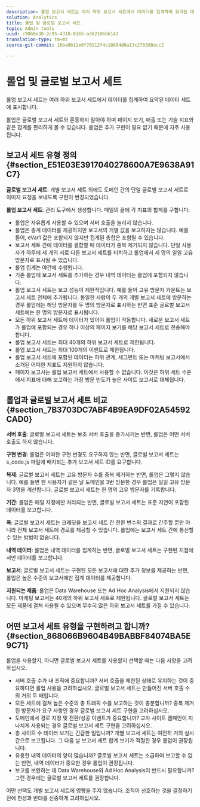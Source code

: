 ```yaml
---
description: 롤업 보고서 세트는 여러 하위 보고서 세트에서 데이터를 집계하여 요약된 데이터 세트에 표시합니다.
solution: Analytics
title: 롤업 및 글로벌 보고서 세트
topic: Admin tools
uuid: c90b8e38-2c95-4318-8165-a362106b6142
translation-type: tm+mt
source-git-commit: 16ba0b12e0f70112f4c10804d0a13c278388ecc2

---
```



# 롤업 및 글로벌 보고서 세트

롤업 보고서 세트는 여러 하위 보고서 세트에서 데이터를 집계하여 요약된 데이터 세트에 표시합니다.

롤업은 글로벌 보고서 세트와 혼동하지 말아야 하며 페이지 보기, 매출 또는 기술 지표와 같은 합계를 편리하게 볼 수 있습니다. 롤업은 추가 구현이 필요 없기 때문에 자주 사용됩니다.

## 보고서 세트 유형 정의 {#section_E51E03E3917040278600A7E9638A91C7}

**글로벌 보고서 세트**: 개별 보고서 세트 외에도 도메인 간의 단일 글로벌 보고서 세트로 이미지 요청을 보내도록 구현이 변경되었습니다.

**롤업 보고서 세트**: 관리 도구에서 생성합니다. 매일의 끝에 각 지표의 합계를 구합니다.

* 롤업은 자유롭게 사용할 수 있으며 서버 호출을 늘리지 않습니다.
* 롤업은 총계 데이터를 제공하지만 보고서의 개별 값을 보고하지는 않습니다. 예를 들어, eVar1 값은 포함되지 않지만 집계된 총합은 포함될 수 있습니다.
* 보고서 세트 간에 데이터를 결합할 때 데이터가 중복 제거되지 않습니다. 단일 사용자가 하루에 세 개의 서로 다른 보고서 세트를 터치하고 롤업에서 세 명의 일일 고유 방문자로 표시될 수 있습니다.
* 롤업 집계는 야간에 수행됩니다.
* 기존 롤업에 보고서 세트를 추가하는 경우 내역 데이터는 롤업에 포함되지 않습니다.
* 롤업 보고서 세트는 보고 성능이 제한적입니다. 예를 들어 고유 방문자 카운트는 보고서 세트 전체에 추가됩니다. 동일한 사람이 두 개의 개별 보고서 세트에 방문하는 경우 롤업에는 해당 방문자를 두 명의 방문자로 표시하는 반면 표준 글로벌 보고서 세트에는 한 명의 방문자로 표시됩니다.
* 모든 하위 보고서 세트에 데이터가 있어야 롤업이 작동합니다. 새로운 보고서 세트가 롤업에 포함되는 경우 하나 이상의 페이지 보기를 해당 보고서 세트로 전송해야 합니다.
* 롤업 보고서 세트는 최대 40개의 하위 보고서 세트로 제한됩니다.
* 롤업 보고서 세트는 최대 100개의 이벤트로 제한됩니다.
* 롤업 보고서 세트에 포함된 데이터는 하위 관계, 세그먼트 또는 마케팅 보고서에서 소개된 어떠한 지표도 지원하지 않습니다.
* 페이지 보고서는 롤업 보고서 세트에서 사용할 수 없습니다. 이것은 하위 세트 수준에서 지표에 대해 보고하는 가장 방문 빈도가 높은 사이트 보고서로 대체됩니다.

## 롤업과 글로벌 보고서 세트 비교 {#section_7B3703DC7ABF4B9EA9DF02A54592CAD0}

**서버 호출**: 글로벌 보고서 세트는 보조 서버 호출을 증가시키는 반면, 롤업은 어떤 서버 호출도 하지 않습니다. 

**구현 변경**: 롤업은 어떠한 구현 변경도 요구하지 않는 반면, 글로벌 보고서 세트는 s_code.js 파일에 배치되는 추가 보고서 세트 ID를 요구합니다.

**복제**: 글로벌 보고서 세트는 고유 방문자 수를 중복 제거하는 반면, 롤업은 그렇지 않습니다. 예를 들면 한 사용자가 같은 날 도메인을 3번 방문한 경우 롤업은 일일 고유 방문자 3명을 계산합니다. 글로벌 보고서 세트는 한 명의 고유 방문자를 기록합니다.

**기간**: 롤업은 매일 자정에만 처리되는 반면, 글로벌 보고서 세트는 표준 지연이 포함된 데이터를 보고합니다.

**폭**: 글로벌 보고서 세트는 크레딧을 보고서 세트 간 전환 변수의 결과로 간주할 뿐만 아니라 전체 보고서 세트에 경로를 제공할 수 있습니다. 롤업에는 보고서 세트 간에 통신할 수 있는 방법이 없습니다.

**내역 데이터**: 롤업은 내역 데이터를 집계하는 반면, 글로벌 보고서 세트는 구현된 지점에서만 데이터를 보고합니다.

**보고서**: 글로벌 보고서 세트는 구현된 모든 보고서에 대한 추가 정보를 제공하는 반면, 롤업은 높은 수준의 보고서에만 집계 데이터를 제공합니다.

**지원되는 제품**: 롤업은 Data Warehouse 또는 Ad Hoc Analysis에서 지원되지 않습니다. 마케팅 보고서는 40개의 하위 보고서 세트로 제한됩니다. 글로벌 보고서 세트는 모든 제품에 걸쳐 사용될 수 있으며 무수히 많은 하위 보고서 세트를 가질 수 있습니다.

## 어떤 보고서 세트 유형을 구현하려고 합니까? {#section_868066B9604B49BABBF84074BA5E9C71}

롤업을 사용할지, 아니면 글로벌 보고서 세트를 사용할지 선택할 때는 다음 사항을 고려하십시오.

* 서버 호출 수가 내 조직에 중요합니까? 서버 호출을 제한된 상태로 유지하는 것이 중요하다면 롤업 사용을 고려하십시오. 글로벌 보고서 세트는 만들어진 서버 호출 수의 거의 두 배입니다.
* 모든 세트에 걸쳐 높은 수준의 총 트래픽 수를 보고하는 것이 충분합니까? 중복 제거된 방문자가 요구 사항인 경우 글로벌 보고서 세트 구현을 고려하십시오.
* 도메인에서 경로 지정 및 전환/성공 이벤트가 중요합니까? 교차 사이트 캠페인이 지나치게 사용되는 경우 글로벌 보고서 세트 구현을 고려하십시오.
* 총 사이트 수 데이터 보기는 긴급한 일입니까? 개별 보고서 세트는 여전히 거의 실시간으로 보고됩니다. 그 다음 날 보고서 세트 합계 보기가 적절한 경우 롤업이 권장됩니다.
* 유용한 내역 데이터의 양이 많습니까? 글로벌 보고서 세트는 소급하여 보고할 수 없는 반면, 내역 데이터가 중요한 경우 롤업이 권장됩니다.
* 보고를 보완하는 데 Data Warehouse와 Ad Hoc Analysis이 반드시 필요합니까? 그런 경우에는 글로벌 보고서 세트를 권장합니다.

어떤 선택도 개별 보고서 세트에 영향을 주지 않습니다. 조직이 선호하는 것을 결정하기 전에 찬성과 반대를 신중하게 고려하십시오.

